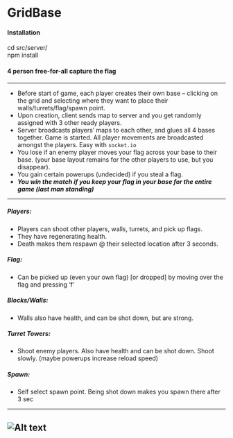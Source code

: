 # GridBase   

#### Installation  
cd src/server/   
npm install    


#### 4 person free-for-all capture the flag
-------
* Before start of game, each player creates their own base – clicking on the grid and selecting where they want to place their walls/turrets/flag/spawn point.   
* Upon creation, client sends map to server and you get randomly assigned with 3 other ready players.
* Server broadcasts players’ maps to each other, and glues all 4 bases together. Game is started. All player movements are broadcasted amongst the players. Easy with `socket.io`
* You lose if an enemy player moves your flag across your base to their base. (your base layout remains for the other players to use, but you disappear).
* You gain certain powerups (undecided) if you steal a flag.
* **_You win the match if you keep your flag in your base for the entire game (last man standing)_**

---
##### Players:
- Players can shoot other players, walls, turrets, and pick up flags.  
- They have regenerating health.
- Death makes them respawn @ their selected location after 3 seconds.   

##### Flag:
- Can be picked up (even your own flag) [or dropped] by moving over the flag and pressing ‘f’   

##### Blocks/Walls:
- Walls also have health, and can be shot down, but are strong.   

##### Turret Towers:
- Shoot enemy players. Also have health and can be shot down. Shoot slowly. (maybe powerups increase reload speed)   

##### Spawn:
 - Self select spawn point. Being shot down makes you spawn there after 3 sec   

---
![Alt text](https://gitlab.cs.washington.edu/agonch/cse461_P3/raw/master/game_image.PNG "Game Board Concept")
---
